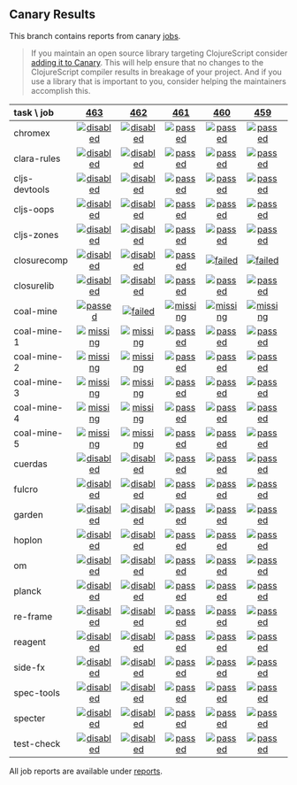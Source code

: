 ## Canary Results

This branch contains reports from canary [jobs](https://github.com/cljs-oss/canary/tree/jobs).

> If you maintain an open source library targeting ClojureScript consider [adding it to Canary](https://github.com/cljs-oss/canary/tree/master#how-to-participate). This will help ensure that no changes to the ClojureScript compiler results in breakage of your project. And if you use a library that is important to you, consider helping the maintainers accomplish this.

[//]: # (begin_overview_table)

| task \ job | <a href="reports/2018/07/04/job-000463-1.10.352-ea53fd0" title="job #463 finished on 2018-07-04">463</a> | <a href="reports/2018/07/04/job-000462-1.10.352-ea53fd0" title="job #462 finished on 2018-07-04">462</a> | <a href="reports/2018/07/04/job-000461-1.10.352-ea53fd0" title="job #461 finished on 2018-07-04">461</a> | <a href="reports/2018/07/03/job-000460-1.10.351-6c8e69c" title="job #460 finished on 2018-07-03">460</a> | <a href="reports/2018/07/02/job-000459-1.10.351-6c8e69c" title="job #459 finished on 2018-07-02">459</a> | <a href="reports/2018/07/01/job-000458-1.10.348-e173e54" title="job #458 finished on 2018-07-01">458</a> | <a href="reports/2018/06/30/job-000457-1.10.348-e173e54" title="job #457 finished on 2018-06-30">457</a> | <a href="reports/2018/06/29/job-000456-1.10.340-9a8196e" title="job #456 finished on 2018-06-29">456</a> | <a href="reports/2018/06/28/job-000455-1.10.340-9a8196e" title="job #455 finished on 2018-06-28">455</a> | <a href="reports/2018/06/27/job-000454-1.10.340-9a8196e" title="job #454 finished on 2018-06-27">454</a> |
| :--- | :---: | :---: | :---: | :---: | :---: | :---: | :---: | :---: | :---: | :---: |
| chromex | <a href="reports/2018/07/04/job-000463-1.10.352-ea53fd0#-chromex"><img title="disabled" src="http://box.binaryage.com/s-disabled.svg"><a> | <a href="reports/2018/07/04/job-000462-1.10.352-ea53fd0#-chromex"><img title="disabled" src="http://box.binaryage.com/s-disabled.svg"><a> | <a href="reports/2018/07/04/job-000461-1.10.352-ea53fd0#-chromex"><img title="passed" src="http://box.binaryage.com/s-passed.svg"><a> | <a href="reports/2018/07/03/job-000460-1.10.351-6c8e69c#-chromex"><img title="passed" src="http://box.binaryage.com/s-passed.svg"><a> | <a href="reports/2018/07/02/job-000459-1.10.351-6c8e69c#-chromex"><img title="passed" src="http://box.binaryage.com/s-passed.svg"><a> | <a href="reports/2018/07/01/job-000458-1.10.348-e173e54#-chromex"><img title="passed" src="http://box.binaryage.com/s-passed.svg"><a> | <a href="reports/2018/06/30/job-000457-1.10.348-e173e54#-chromex"><img title="passed" src="http://box.binaryage.com/s-passed.svg"><a> | <a href="reports/2018/06/29/job-000456-1.10.340-9a8196e#-chromex"><img title="passed" src="http://box.binaryage.com/s-passed.svg"><a> | <a href="reports/2018/06/28/job-000455-1.10.340-9a8196e#-chromex"><img title="passed" src="http://box.binaryage.com/s-passed.svg"><a> | <a href="reports/2018/06/27/job-000454-1.10.340-9a8196e#-chromex"><img title="failed" src="http://box.binaryage.com/s-failed.svg"><a> |
| clara-rules | <a href="reports/2018/07/04/job-000463-1.10.352-ea53fd0#-clara-rules"><img title="disabled" src="http://box.binaryage.com/s-disabled.svg"><a> | <a href="reports/2018/07/04/job-000462-1.10.352-ea53fd0#-clara-rules"><img title="disabled" src="http://box.binaryage.com/s-disabled.svg"><a> | <a href="reports/2018/07/04/job-000461-1.10.352-ea53fd0#-clara-rules"><img title="passed" src="http://box.binaryage.com/s-passed.svg"><a> | <a href="reports/2018/07/03/job-000460-1.10.351-6c8e69c#-clara-rules"><img title="passed" src="http://box.binaryage.com/s-passed.svg"><a> | <a href="reports/2018/07/02/job-000459-1.10.351-6c8e69c#-clara-rules"><img title="passed" src="http://box.binaryage.com/s-passed.svg"><a> | <a href="reports/2018/07/01/job-000458-1.10.348-e173e54#-clara-rules"><img title="passed" src="http://box.binaryage.com/s-passed.svg"><a> | <a href="reports/2018/06/30/job-000457-1.10.348-e173e54#-clara-rules"><img title="passed" src="http://box.binaryage.com/s-passed.svg"><a> | <a href="reports/2018/06/29/job-000456-1.10.340-9a8196e#-clara-rules"><img title="passed" src="http://box.binaryage.com/s-passed.svg"><a> | <a href="reports/2018/06/28/job-000455-1.10.340-9a8196e#-clara-rules"><img title="passed" src="http://box.binaryage.com/s-passed.svg"><a> | <a href="reports/2018/06/27/job-000454-1.10.340-9a8196e#-clara-rules"><img title="passed" src="http://box.binaryage.com/s-passed.svg"><a> |
| cljs-devtools | <a href="reports/2018/07/04/job-000463-1.10.352-ea53fd0#-cljs-devtools"><img title="disabled" src="http://box.binaryage.com/s-disabled.svg"><a> | <a href="reports/2018/07/04/job-000462-1.10.352-ea53fd0#-cljs-devtools"><img title="disabled" src="http://box.binaryage.com/s-disabled.svg"><a> | <a href="reports/2018/07/04/job-000461-1.10.352-ea53fd0#-cljs-devtools"><img title="passed" src="http://box.binaryage.com/s-passed.svg"><a> | <a href="reports/2018/07/03/job-000460-1.10.351-6c8e69c#-cljs-devtools"><img title="passed" src="http://box.binaryage.com/s-passed.svg"><a> | <a href="reports/2018/07/02/job-000459-1.10.351-6c8e69c#-cljs-devtools"><img title="passed" src="http://box.binaryage.com/s-passed.svg"><a> | <a href="reports/2018/07/01/job-000458-1.10.348-e173e54#-cljs-devtools"><img title="passed" src="http://box.binaryage.com/s-passed.svg"><a> | <a href="reports/2018/06/30/job-000457-1.10.348-e173e54#-cljs-devtools"><img title="passed" src="http://box.binaryage.com/s-passed.svg"><a> | <a href="reports/2018/06/29/job-000456-1.10.340-9a8196e#-cljs-devtools"><img title="passed" src="http://box.binaryage.com/s-passed.svg"><a> | <a href="reports/2018/06/28/job-000455-1.10.340-9a8196e#-cljs-devtools"><img title="passed" src="http://box.binaryage.com/s-passed.svg"><a> | <a href="reports/2018/06/27/job-000454-1.10.340-9a8196e#-cljs-devtools"><img title="passed" src="http://box.binaryage.com/s-passed.svg"><a> |
| cljs-oops | <a href="reports/2018/07/04/job-000463-1.10.352-ea53fd0#-cljs-oops"><img title="disabled" src="http://box.binaryage.com/s-disabled.svg"><a> | <a href="reports/2018/07/04/job-000462-1.10.352-ea53fd0#-cljs-oops"><img title="disabled" src="http://box.binaryage.com/s-disabled.svg"><a> | <a href="reports/2018/07/04/job-000461-1.10.352-ea53fd0#-cljs-oops"><img title="passed" src="http://box.binaryage.com/s-passed.svg"><a> | <a href="reports/2018/07/03/job-000460-1.10.351-6c8e69c#-cljs-oops"><img title="passed" src="http://box.binaryage.com/s-passed.svg"><a> | <a href="reports/2018/07/02/job-000459-1.10.351-6c8e69c#-cljs-oops"><img title="passed" src="http://box.binaryage.com/s-passed.svg"><a> | <a href="reports/2018/07/01/job-000458-1.10.348-e173e54#-cljs-oops"><img title="passed" src="http://box.binaryage.com/s-passed.svg"><a> | <a href="reports/2018/06/30/job-000457-1.10.348-e173e54#-cljs-oops"><img title="passed" src="http://box.binaryage.com/s-passed.svg"><a> | <a href="reports/2018/06/29/job-000456-1.10.340-9a8196e#-cljs-oops"><img title="passed" src="http://box.binaryage.com/s-passed.svg"><a> | <a href="reports/2018/06/28/job-000455-1.10.340-9a8196e#-cljs-oops"><img title="passed" src="http://box.binaryage.com/s-passed.svg"><a> | <a href="reports/2018/06/27/job-000454-1.10.340-9a8196e#-cljs-oops"><img title="passed" src="http://box.binaryage.com/s-passed.svg"><a> |
| cljs-zones | <a href="reports/2018/07/04/job-000463-1.10.352-ea53fd0#-cljs-zones"><img title="disabled" src="http://box.binaryage.com/s-disabled.svg"><a> | <a href="reports/2018/07/04/job-000462-1.10.352-ea53fd0#-cljs-zones"><img title="disabled" src="http://box.binaryage.com/s-disabled.svg"><a> | <a href="reports/2018/07/04/job-000461-1.10.352-ea53fd0#-cljs-zones"><img title="passed" src="http://box.binaryage.com/s-passed.svg"><a> | <a href="reports/2018/07/03/job-000460-1.10.351-6c8e69c#-cljs-zones"><img title="passed" src="http://box.binaryage.com/s-passed.svg"><a> | <a href="reports/2018/07/02/job-000459-1.10.351-6c8e69c#-cljs-zones"><img title="passed" src="http://box.binaryage.com/s-passed.svg"><a> | <a href="reports/2018/07/01/job-000458-1.10.348-e173e54#-cljs-zones"><img title="passed" src="http://box.binaryage.com/s-passed.svg"><a> | <a href="reports/2018/06/30/job-000457-1.10.348-e173e54#-cljs-zones"><img title="passed" src="http://box.binaryage.com/s-passed.svg"><a> | <a href="reports/2018/06/29/job-000456-1.10.340-9a8196e#-cljs-zones"><img title="passed" src="http://box.binaryage.com/s-passed.svg"><a> | <a href="reports/2018/06/28/job-000455-1.10.340-9a8196e#-cljs-zones"><img title="passed" src="http://box.binaryage.com/s-passed.svg"><a> | <a href="reports/2018/06/27/job-000454-1.10.340-9a8196e#-cljs-zones"><img title="passed" src="http://box.binaryage.com/s-passed.svg"><a> |
| closurecomp | <a href="reports/2018/07/04/job-000463-1.10.352-ea53fd0#-closurecomp"><img title="disabled" src="http://box.binaryage.com/s-disabled.svg"><a> | <a href="reports/2018/07/04/job-000462-1.10.352-ea53fd0#-closurecomp"><img title="disabled" src="http://box.binaryage.com/s-disabled.svg"><a> | <a href="reports/2018/07/04/job-000461-1.10.352-ea53fd0#-closurecomp"><img title="passed" src="http://box.binaryage.com/s-passed.svg"><a> | <a href="reports/2018/07/03/job-000460-1.10.351-6c8e69c#-closurecomp"><img title="failed" src="http://box.binaryage.com/s-failed.svg"><a> | <a href="reports/2018/07/02/job-000459-1.10.351-6c8e69c#-closurecomp"><img title="failed" src="http://box.binaryage.com/s-failed.svg"><a> | <a href="reports/2018/07/01/job-000458-1.10.348-e173e54#-closurecomp"><img title="failed" src="http://box.binaryage.com/s-failed.svg"><a> | <a href="reports/2018/06/30/job-000457-1.10.348-e173e54#-closurecomp"><img title="failed" src="http://box.binaryage.com/s-failed.svg"><a> | <a href="reports/2018/06/29/job-000456-1.10.340-9a8196e#-closurecomp"><img title="failed" src="http://box.binaryage.com/s-failed.svg"><a> | <a href="reports/2018/06/28/job-000455-1.10.340-9a8196e#-closurecomp"><img title="passed" src="http://box.binaryage.com/s-passed.svg"><a> | <a href="reports/2018/06/27/job-000454-1.10.340-9a8196e#-closurecomp"><img title="passed" src="http://box.binaryage.com/s-passed.svg"><a> |
| closurelib | <a href="reports/2018/07/04/job-000463-1.10.352-ea53fd0#-closurelib"><img title="disabled" src="http://box.binaryage.com/s-disabled.svg"><a> | <a href="reports/2018/07/04/job-000462-1.10.352-ea53fd0#-closurelib"><img title="disabled" src="http://box.binaryage.com/s-disabled.svg"><a> | <a href="reports/2018/07/04/job-000461-1.10.352-ea53fd0#-closurelib"><img title="passed" src="http://box.binaryage.com/s-passed.svg"><a> | <a href="reports/2018/07/03/job-000460-1.10.351-6c8e69c#-closurelib"><img title="passed" src="http://box.binaryage.com/s-passed.svg"><a> | <a href="reports/2018/07/02/job-000459-1.10.351-6c8e69c#-closurelib"><img title="passed" src="http://box.binaryage.com/s-passed.svg"><a> | <a href="reports/2018/07/01/job-000458-1.10.348-e173e54#-closurelib"><img title="passed" src="http://box.binaryage.com/s-passed.svg"><a> | <a href="reports/2018/06/30/job-000457-1.10.348-e173e54#-closurelib"><img title="passed" src="http://box.binaryage.com/s-passed.svg"><a> | <a href="reports/2018/06/29/job-000456-1.10.340-9a8196e#-closurelib"><img title="passed" src="http://box.binaryage.com/s-passed.svg"><a> | <a href="reports/2018/06/28/job-000455-1.10.340-9a8196e#-closurelib"><img title="passed" src="http://box.binaryage.com/s-passed.svg"><a> | <a href="reports/2018/06/27/job-000454-1.10.340-9a8196e#-closurelib"><img title="passed" src="http://box.binaryage.com/s-passed.svg"><a> |
| coal-mine | <a href="reports/2018/07/04/job-000463-1.10.352-ea53fd0#-coal-mine"><img title="passed" src="http://box.binaryage.com/s-passed.svg"><a> | <a href="reports/2018/07/04/job-000462-1.10.352-ea53fd0#-coal-mine"><img title="failed" src="http://box.binaryage.com/s-failed.svg"><a> | <a href="reports/2018/07/04/job-000461-1.10.352-ea53fd0#-coal-mine"><img title="missing" src="http://box.binaryage.com/s-missing.svg"><a> | <a href="reports/2018/07/03/job-000460-1.10.351-6c8e69c#-coal-mine"><img title="missing" src="http://box.binaryage.com/s-missing.svg"><a> | <a href="reports/2018/07/02/job-000459-1.10.351-6c8e69c#-coal-mine"><img title="missing" src="http://box.binaryage.com/s-missing.svg"><a> | <a href="reports/2018/07/01/job-000458-1.10.348-e173e54#-coal-mine"><img title="missing" src="http://box.binaryage.com/s-missing.svg"><a> | <a href="reports/2018/06/30/job-000457-1.10.348-e173e54#-coal-mine"><img title="missing" src="http://box.binaryage.com/s-missing.svg"><a> | <a href="reports/2018/06/29/job-000456-1.10.340-9a8196e#-coal-mine"><img title="missing" src="http://box.binaryage.com/s-missing.svg"><a> | <a href="reports/2018/06/28/job-000455-1.10.340-9a8196e#-coal-mine"><img title="missing" src="http://box.binaryage.com/s-missing.svg"><a> | <a href="reports/2018/06/27/job-000454-1.10.340-9a8196e#-coal-mine"><img title="missing" src="http://box.binaryage.com/s-missing.svg"><a> |
| coal-mine-1 | <a href="reports/2018/07/04/job-000463-1.10.352-ea53fd0#-coal-mine-1"><img title="missing" src="http://box.binaryage.com/s-missing.svg"><a> | <a href="reports/2018/07/04/job-000462-1.10.352-ea53fd0#-coal-mine-1"><img title="missing" src="http://box.binaryage.com/s-missing.svg"><a> | <a href="reports/2018/07/04/job-000461-1.10.352-ea53fd0#-coal-mine-1"><img title="passed" src="http://box.binaryage.com/s-passed.svg"><a> | <a href="reports/2018/07/03/job-000460-1.10.351-6c8e69c#-coal-mine-1"><img title="passed" src="http://box.binaryage.com/s-passed.svg"><a> | <a href="reports/2018/07/02/job-000459-1.10.351-6c8e69c#-coal-mine-1"><img title="passed" src="http://box.binaryage.com/s-passed.svg"><a> | <a href="reports/2018/07/01/job-000458-1.10.348-e173e54#-coal-mine-1"><img title="passed" src="http://box.binaryage.com/s-passed.svg"><a> | <a href="reports/2018/06/30/job-000457-1.10.348-e173e54#-coal-mine-1"><img title="passed" src="http://box.binaryage.com/s-passed.svg"><a> | <a href="reports/2018/06/29/job-000456-1.10.340-9a8196e#-coal-mine-1"><img title="passed" src="http://box.binaryage.com/s-passed.svg"><a> | <a href="reports/2018/06/28/job-000455-1.10.340-9a8196e#-coal-mine-1"><img title="passed" src="http://box.binaryage.com/s-passed.svg"><a> | <a href="reports/2018/06/27/job-000454-1.10.340-9a8196e#-coal-mine-1"><img title="passed" src="http://box.binaryage.com/s-passed.svg"><a> |
| coal-mine-2 | <a href="reports/2018/07/04/job-000463-1.10.352-ea53fd0#-coal-mine-2"><img title="missing" src="http://box.binaryage.com/s-missing.svg"><a> | <a href="reports/2018/07/04/job-000462-1.10.352-ea53fd0#-coal-mine-2"><img title="missing" src="http://box.binaryage.com/s-missing.svg"><a> | <a href="reports/2018/07/04/job-000461-1.10.352-ea53fd0#-coal-mine-2"><img title="passed" src="http://box.binaryage.com/s-passed.svg"><a> | <a href="reports/2018/07/03/job-000460-1.10.351-6c8e69c#-coal-mine-2"><img title="passed" src="http://box.binaryage.com/s-passed.svg"><a> | <a href="reports/2018/07/02/job-000459-1.10.351-6c8e69c#-coal-mine-2"><img title="passed" src="http://box.binaryage.com/s-passed.svg"><a> | <a href="reports/2018/07/01/job-000458-1.10.348-e173e54#-coal-mine-2"><img title="passed" src="http://box.binaryage.com/s-passed.svg"><a> | <a href="reports/2018/06/30/job-000457-1.10.348-e173e54#-coal-mine-2"><img title="passed" src="http://box.binaryage.com/s-passed.svg"><a> | <a href="reports/2018/06/29/job-000456-1.10.340-9a8196e#-coal-mine-2"><img title="passed" src="http://box.binaryage.com/s-passed.svg"><a> | <a href="reports/2018/06/28/job-000455-1.10.340-9a8196e#-coal-mine-2"><img title="passed" src="http://box.binaryage.com/s-passed.svg"><a> | <a href="reports/2018/06/27/job-000454-1.10.340-9a8196e#-coal-mine-2"><img title="passed" src="http://box.binaryage.com/s-passed.svg"><a> |
| coal-mine-3 | <a href="reports/2018/07/04/job-000463-1.10.352-ea53fd0#-coal-mine-3"><img title="missing" src="http://box.binaryage.com/s-missing.svg"><a> | <a href="reports/2018/07/04/job-000462-1.10.352-ea53fd0#-coal-mine-3"><img title="missing" src="http://box.binaryage.com/s-missing.svg"><a> | <a href="reports/2018/07/04/job-000461-1.10.352-ea53fd0#-coal-mine-3"><img title="passed" src="http://box.binaryage.com/s-passed.svg"><a> | <a href="reports/2018/07/03/job-000460-1.10.351-6c8e69c#-coal-mine-3"><img title="passed" src="http://box.binaryage.com/s-passed.svg"><a> | <a href="reports/2018/07/02/job-000459-1.10.351-6c8e69c#-coal-mine-3"><img title="passed" src="http://box.binaryage.com/s-passed.svg"><a> | <a href="reports/2018/07/01/job-000458-1.10.348-e173e54#-coal-mine-3"><img title="passed" src="http://box.binaryage.com/s-passed.svg"><a> | <a href="reports/2018/06/30/job-000457-1.10.348-e173e54#-coal-mine-3"><img title="passed" src="http://box.binaryage.com/s-passed.svg"><a> | <a href="reports/2018/06/29/job-000456-1.10.340-9a8196e#-coal-mine-3"><img title="passed" src="http://box.binaryage.com/s-passed.svg"><a> | <a href="reports/2018/06/28/job-000455-1.10.340-9a8196e#-coal-mine-3"><img title="passed" src="http://box.binaryage.com/s-passed.svg"><a> | <a href="reports/2018/06/27/job-000454-1.10.340-9a8196e#-coal-mine-3"><img title="passed" src="http://box.binaryage.com/s-passed.svg"><a> |
| coal-mine-4 | <a href="reports/2018/07/04/job-000463-1.10.352-ea53fd0#-coal-mine-4"><img title="missing" src="http://box.binaryage.com/s-missing.svg"><a> | <a href="reports/2018/07/04/job-000462-1.10.352-ea53fd0#-coal-mine-4"><img title="missing" src="http://box.binaryage.com/s-missing.svg"><a> | <a href="reports/2018/07/04/job-000461-1.10.352-ea53fd0#-coal-mine-4"><img title="passed" src="http://box.binaryage.com/s-passed.svg"><a> | <a href="reports/2018/07/03/job-000460-1.10.351-6c8e69c#-coal-mine-4"><img title="passed" src="http://box.binaryage.com/s-passed.svg"><a> | <a href="reports/2018/07/02/job-000459-1.10.351-6c8e69c#-coal-mine-4"><img title="passed" src="http://box.binaryage.com/s-passed.svg"><a> | <a href="reports/2018/07/01/job-000458-1.10.348-e173e54#-coal-mine-4"><img title="passed" src="http://box.binaryage.com/s-passed.svg"><a> | <a href="reports/2018/06/30/job-000457-1.10.348-e173e54#-coal-mine-4"><img title="passed" src="http://box.binaryage.com/s-passed.svg"><a> | <a href="reports/2018/06/29/job-000456-1.10.340-9a8196e#-coal-mine-4"><img title="passed" src="http://box.binaryage.com/s-passed.svg"><a> | <a href="reports/2018/06/28/job-000455-1.10.340-9a8196e#-coal-mine-4"><img title="passed" src="http://box.binaryage.com/s-passed.svg"><a> | <a href="reports/2018/06/27/job-000454-1.10.340-9a8196e#-coal-mine-4"><img title="passed" src="http://box.binaryage.com/s-passed.svg"><a> |
| coal-mine-5 | <a href="reports/2018/07/04/job-000463-1.10.352-ea53fd0#-coal-mine-5"><img title="missing" src="http://box.binaryage.com/s-missing.svg"><a> | <a href="reports/2018/07/04/job-000462-1.10.352-ea53fd0#-coal-mine-5"><img title="missing" src="http://box.binaryage.com/s-missing.svg"><a> | <a href="reports/2018/07/04/job-000461-1.10.352-ea53fd0#-coal-mine-5"><img title="passed" src="http://box.binaryage.com/s-passed.svg"><a> | <a href="reports/2018/07/03/job-000460-1.10.351-6c8e69c#-coal-mine-5"><img title="passed" src="http://box.binaryage.com/s-passed.svg"><a> | <a href="reports/2018/07/02/job-000459-1.10.351-6c8e69c#-coal-mine-5"><img title="passed" src="http://box.binaryage.com/s-passed.svg"><a> | <a href="reports/2018/07/01/job-000458-1.10.348-e173e54#-coal-mine-5"><img title="passed" src="http://box.binaryage.com/s-passed.svg"><a> | <a href="reports/2018/06/30/job-000457-1.10.348-e173e54#-coal-mine-5"><img title="passed" src="http://box.binaryage.com/s-passed.svg"><a> | <a href="reports/2018/06/29/job-000456-1.10.340-9a8196e#-coal-mine-5"><img title="passed" src="http://box.binaryage.com/s-passed.svg"><a> | <a href="reports/2018/06/28/job-000455-1.10.340-9a8196e#-coal-mine-5"><img title="passed" src="http://box.binaryage.com/s-passed.svg"><a> | <a href="reports/2018/06/27/job-000454-1.10.340-9a8196e#-coal-mine-5"><img title="passed" src="http://box.binaryage.com/s-passed.svg"><a> |
| cuerdas | <a href="reports/2018/07/04/job-000463-1.10.352-ea53fd0#-cuerdas"><img title="disabled" src="http://box.binaryage.com/s-disabled.svg"><a> | <a href="reports/2018/07/04/job-000462-1.10.352-ea53fd0#-cuerdas"><img title="disabled" src="http://box.binaryage.com/s-disabled.svg"><a> | <a href="reports/2018/07/04/job-000461-1.10.352-ea53fd0#-cuerdas"><img title="passed" src="http://box.binaryage.com/s-passed.svg"><a> | <a href="reports/2018/07/03/job-000460-1.10.351-6c8e69c#-cuerdas"><img title="passed" src="http://box.binaryage.com/s-passed.svg"><a> | <a href="reports/2018/07/02/job-000459-1.10.351-6c8e69c#-cuerdas"><img title="passed" src="http://box.binaryage.com/s-passed.svg"><a> | <a href="reports/2018/07/01/job-000458-1.10.348-e173e54#-cuerdas"><img title="passed" src="http://box.binaryage.com/s-passed.svg"><a> | <a href="reports/2018/06/30/job-000457-1.10.348-e173e54#-cuerdas"><img title="passed" src="http://box.binaryage.com/s-passed.svg"><a> | <a href="reports/2018/06/29/job-000456-1.10.340-9a8196e#-cuerdas"><img title="passed" src="http://box.binaryage.com/s-passed.svg"><a> | <a href="reports/2018/06/28/job-000455-1.10.340-9a8196e#-cuerdas"><img title="passed" src="http://box.binaryage.com/s-passed.svg"><a> | <a href="reports/2018/06/27/job-000454-1.10.340-9a8196e#-cuerdas"><img title="passed" src="http://box.binaryage.com/s-passed.svg"><a> |
| fulcro | <a href="reports/2018/07/04/job-000463-1.10.352-ea53fd0#-fulcro"><img title="disabled" src="http://box.binaryage.com/s-disabled.svg"><a> | <a href="reports/2018/07/04/job-000462-1.10.352-ea53fd0#-fulcro"><img title="disabled" src="http://box.binaryage.com/s-disabled.svg"><a> | <a href="reports/2018/07/04/job-000461-1.10.352-ea53fd0#-fulcro"><img title="passed" src="http://box.binaryage.com/s-passed.svg"><a> | <a href="reports/2018/07/03/job-000460-1.10.351-6c8e69c#-fulcro"><img title="passed" src="http://box.binaryage.com/s-passed.svg"><a> | <a href="reports/2018/07/02/job-000459-1.10.351-6c8e69c#-fulcro"><img title="passed" src="http://box.binaryage.com/s-passed.svg"><a> | <a href="reports/2018/07/01/job-000458-1.10.348-e173e54#-fulcro"><img title="passed" src="http://box.binaryage.com/s-passed.svg"><a> | <a href="reports/2018/06/30/job-000457-1.10.348-e173e54#-fulcro"><img title="passed" src="http://box.binaryage.com/s-passed.svg"><a> | <a href="reports/2018/06/29/job-000456-1.10.340-9a8196e#-fulcro"><img title="passed" src="http://box.binaryage.com/s-passed.svg"><a> | <a href="reports/2018/06/28/job-000455-1.10.340-9a8196e#-fulcro"><img title="passed" src="http://box.binaryage.com/s-passed.svg"><a> | <a href="reports/2018/06/27/job-000454-1.10.340-9a8196e#-fulcro"><img title="passed" src="http://box.binaryage.com/s-passed.svg"><a> |
| garden | <a href="reports/2018/07/04/job-000463-1.10.352-ea53fd0#-garden"><img title="disabled" src="http://box.binaryage.com/s-disabled.svg"><a> | <a href="reports/2018/07/04/job-000462-1.10.352-ea53fd0#-garden"><img title="disabled" src="http://box.binaryage.com/s-disabled.svg"><a> | <a href="reports/2018/07/04/job-000461-1.10.352-ea53fd0#-garden"><img title="passed" src="http://box.binaryage.com/s-passed.svg"><a> | <a href="reports/2018/07/03/job-000460-1.10.351-6c8e69c#-garden"><img title="passed" src="http://box.binaryage.com/s-passed.svg"><a> | <a href="reports/2018/07/02/job-000459-1.10.351-6c8e69c#-garden"><img title="passed" src="http://box.binaryage.com/s-passed.svg"><a> | <a href="reports/2018/07/01/job-000458-1.10.348-e173e54#-garden"><img title="passed" src="http://box.binaryage.com/s-passed.svg"><a> | <a href="reports/2018/06/30/job-000457-1.10.348-e173e54#-garden"><img title="passed" src="http://box.binaryage.com/s-passed.svg"><a> | <a href="reports/2018/06/29/job-000456-1.10.340-9a8196e#-garden"><img title="passed" src="http://box.binaryage.com/s-passed.svg"><a> | <a href="reports/2018/06/28/job-000455-1.10.340-9a8196e#-garden"><img title="passed" src="http://box.binaryage.com/s-passed.svg"><a> | <a href="reports/2018/06/27/job-000454-1.10.340-9a8196e#-garden"><img title="passed" src="http://box.binaryage.com/s-passed.svg"><a> |
| hoplon | <a href="reports/2018/07/04/job-000463-1.10.352-ea53fd0#-hoplon"><img title="disabled" src="http://box.binaryage.com/s-disabled.svg"><a> | <a href="reports/2018/07/04/job-000462-1.10.352-ea53fd0#-hoplon"><img title="disabled" src="http://box.binaryage.com/s-disabled.svg"><a> | <a href="reports/2018/07/04/job-000461-1.10.352-ea53fd0#-hoplon"><img title="passed" src="http://box.binaryage.com/s-passed.svg"><a> | <a href="reports/2018/07/03/job-000460-1.10.351-6c8e69c#-hoplon"><img title="passed" src="http://box.binaryage.com/s-passed.svg"><a> | <a href="reports/2018/07/02/job-000459-1.10.351-6c8e69c#-hoplon"><img title="passed" src="http://box.binaryage.com/s-passed.svg"><a> | <a href="reports/2018/07/01/job-000458-1.10.348-e173e54#-hoplon"><img title="passed" src="http://box.binaryage.com/s-passed.svg"><a> | <a href="reports/2018/06/30/job-000457-1.10.348-e173e54#-hoplon"><img title="passed" src="http://box.binaryage.com/s-passed.svg"><a> | <a href="reports/2018/06/29/job-000456-1.10.340-9a8196e#-hoplon"><img title="passed" src="http://box.binaryage.com/s-passed.svg"><a> | <a href="reports/2018/06/28/job-000455-1.10.340-9a8196e#-hoplon"><img title="passed" src="http://box.binaryage.com/s-passed.svg"><a> | <a href="reports/2018/06/27/job-000454-1.10.340-9a8196e#-hoplon"><img title="passed" src="http://box.binaryage.com/s-passed.svg"><a> |
| om | <a href="reports/2018/07/04/job-000463-1.10.352-ea53fd0#-om"><img title="disabled" src="http://box.binaryage.com/s-disabled.svg"><a> | <a href="reports/2018/07/04/job-000462-1.10.352-ea53fd0#-om"><img title="disabled" src="http://box.binaryage.com/s-disabled.svg"><a> | <a href="reports/2018/07/04/job-000461-1.10.352-ea53fd0#-om"><img title="passed" src="http://box.binaryage.com/s-passed.svg"><a> | <a href="reports/2018/07/03/job-000460-1.10.351-6c8e69c#-om"><img title="passed" src="http://box.binaryage.com/s-passed.svg"><a> | <a href="reports/2018/07/02/job-000459-1.10.351-6c8e69c#-om"><img title="passed" src="http://box.binaryage.com/s-passed.svg"><a> | <a href="reports/2018/07/01/job-000458-1.10.348-e173e54#-om"><img title="passed" src="http://box.binaryage.com/s-passed.svg"><a> | <a href="reports/2018/06/30/job-000457-1.10.348-e173e54#-om"><img title="passed" src="http://box.binaryage.com/s-passed.svg"><a> | <a href="reports/2018/06/29/job-000456-1.10.340-9a8196e#-om"><img title="passed" src="http://box.binaryage.com/s-passed.svg"><a> | <a href="reports/2018/06/28/job-000455-1.10.340-9a8196e#-om"><img title="passed" src="http://box.binaryage.com/s-passed.svg"><a> | <a href="reports/2018/06/27/job-000454-1.10.340-9a8196e#-om"><img title="passed" src="http://box.binaryage.com/s-passed.svg"><a> |
| planck | <a href="reports/2018/07/04/job-000463-1.10.352-ea53fd0#-planck"><img title="disabled" src="http://box.binaryage.com/s-disabled.svg"><a> | <a href="reports/2018/07/04/job-000462-1.10.352-ea53fd0#-planck"><img title="disabled" src="http://box.binaryage.com/s-disabled.svg"><a> | <a href="reports/2018/07/04/job-000461-1.10.352-ea53fd0#-planck"><img title="passed" src="http://box.binaryage.com/s-passed.svg"><a> | <a href="reports/2018/07/03/job-000460-1.10.351-6c8e69c#-planck"><img title="passed" src="http://box.binaryage.com/s-passed.svg"><a> | <a href="reports/2018/07/02/job-000459-1.10.351-6c8e69c#-planck"><img title="passed" src="http://box.binaryage.com/s-passed.svg"><a> | <a href="reports/2018/07/01/job-000458-1.10.348-e173e54#-planck"><img title="passed" src="http://box.binaryage.com/s-passed.svg"><a> | <a href="reports/2018/06/30/job-000457-1.10.348-e173e54#-planck"><img title="passed" src="http://box.binaryage.com/s-passed.svg"><a> | <a href="reports/2018/06/29/job-000456-1.10.340-9a8196e#-planck"><img title="passed" src="http://box.binaryage.com/s-passed.svg"><a> | <a href="reports/2018/06/28/job-000455-1.10.340-9a8196e#-planck"><img title="passed" src="http://box.binaryage.com/s-passed.svg"><a> | <a href="reports/2018/06/27/job-000454-1.10.340-9a8196e#-planck"><img title="passed" src="http://box.binaryage.com/s-passed.svg"><a> |
| re-frame | <a href="reports/2018/07/04/job-000463-1.10.352-ea53fd0#-re-frame"><img title="disabled" src="http://box.binaryage.com/s-disabled.svg"><a> | <a href="reports/2018/07/04/job-000462-1.10.352-ea53fd0#-re-frame"><img title="disabled" src="http://box.binaryage.com/s-disabled.svg"><a> | <a href="reports/2018/07/04/job-000461-1.10.352-ea53fd0#-re-frame"><img title="passed" src="http://box.binaryage.com/s-passed.svg"><a> | <a href="reports/2018/07/03/job-000460-1.10.351-6c8e69c#-re-frame"><img title="passed" src="http://box.binaryage.com/s-passed.svg"><a> | <a href="reports/2018/07/02/job-000459-1.10.351-6c8e69c#-re-frame"><img title="passed" src="http://box.binaryage.com/s-passed.svg"><a> | <a href="reports/2018/07/01/job-000458-1.10.348-e173e54#-re-frame"><img title="passed" src="http://box.binaryage.com/s-passed.svg"><a> | <a href="reports/2018/06/30/job-000457-1.10.348-e173e54#-re-frame"><img title="passed" src="http://box.binaryage.com/s-passed.svg"><a> | <a href="reports/2018/06/29/job-000456-1.10.340-9a8196e#-re-frame"><img title="passed" src="http://box.binaryage.com/s-passed.svg"><a> | <a href="reports/2018/06/28/job-000455-1.10.340-9a8196e#-re-frame"><img title="passed" src="http://box.binaryage.com/s-passed.svg"><a> | <a href="reports/2018/06/27/job-000454-1.10.340-9a8196e#-re-frame"><img title="passed" src="http://box.binaryage.com/s-passed.svg"><a> |
| reagent | <a href="reports/2018/07/04/job-000463-1.10.352-ea53fd0#-reagent"><img title="disabled" src="http://box.binaryage.com/s-disabled.svg"><a> | <a href="reports/2018/07/04/job-000462-1.10.352-ea53fd0#-reagent"><img title="disabled" src="http://box.binaryage.com/s-disabled.svg"><a> | <a href="reports/2018/07/04/job-000461-1.10.352-ea53fd0#-reagent"><img title="passed" src="http://box.binaryage.com/s-passed.svg"><a> | <a href="reports/2018/07/03/job-000460-1.10.351-6c8e69c#-reagent"><img title="passed" src="http://box.binaryage.com/s-passed.svg"><a> | <a href="reports/2018/07/02/job-000459-1.10.351-6c8e69c#-reagent"><img title="passed" src="http://box.binaryage.com/s-passed.svg"><a> | <a href="reports/2018/07/01/job-000458-1.10.348-e173e54#-reagent"><img title="passed" src="http://box.binaryage.com/s-passed.svg"><a> | <a href="reports/2018/06/30/job-000457-1.10.348-e173e54#-reagent"><img title="passed" src="http://box.binaryage.com/s-passed.svg"><a> | <a href="reports/2018/06/29/job-000456-1.10.340-9a8196e#-reagent"><img title="passed" src="http://box.binaryage.com/s-passed.svg"><a> | <a href="reports/2018/06/28/job-000455-1.10.340-9a8196e#-reagent"><img title="passed" src="http://box.binaryage.com/s-passed.svg"><a> | <a href="reports/2018/06/27/job-000454-1.10.340-9a8196e#-reagent"><img title="passed" src="http://box.binaryage.com/s-passed.svg"><a> |
| side-fx | <a href="reports/2018/07/04/job-000463-1.10.352-ea53fd0#-side-fx"><img title="disabled" src="http://box.binaryage.com/s-disabled.svg"><a> | <a href="reports/2018/07/04/job-000462-1.10.352-ea53fd0#-side-fx"><img title="disabled" src="http://box.binaryage.com/s-disabled.svg"><a> | <a href="reports/2018/07/04/job-000461-1.10.352-ea53fd0#-side-fx"><img title="passed" src="http://box.binaryage.com/s-passed.svg"><a> | <a href="reports/2018/07/03/job-000460-1.10.351-6c8e69c#-side-fx"><img title="passed" src="http://box.binaryage.com/s-passed.svg"><a> | <a href="reports/2018/07/02/job-000459-1.10.351-6c8e69c#-side-fx"><img title="passed" src="http://box.binaryage.com/s-passed.svg"><a> | <a href="reports/2018/07/01/job-000458-1.10.348-e173e54#-side-fx"><img title="passed" src="http://box.binaryage.com/s-passed.svg"><a> | <a href="reports/2018/06/30/job-000457-1.10.348-e173e54#-side-fx"><img title="passed" src="http://box.binaryage.com/s-passed.svg"><a> | <a href="reports/2018/06/29/job-000456-1.10.340-9a8196e#-side-fx"><img title="passed" src="http://box.binaryage.com/s-passed.svg"><a> | <a href="reports/2018/06/28/job-000455-1.10.340-9a8196e#-side-fx"><img title="passed" src="http://box.binaryage.com/s-passed.svg"><a> | <a href="reports/2018/06/27/job-000454-1.10.340-9a8196e#-side-fx"><img title="passed" src="http://box.binaryage.com/s-passed.svg"><a> |
| spec-tools | <a href="reports/2018/07/04/job-000463-1.10.352-ea53fd0#-spec-tools"><img title="disabled" src="http://box.binaryage.com/s-disabled.svg"><a> | <a href="reports/2018/07/04/job-000462-1.10.352-ea53fd0#-spec-tools"><img title="disabled" src="http://box.binaryage.com/s-disabled.svg"><a> | <a href="reports/2018/07/04/job-000461-1.10.352-ea53fd0#-spec-tools"><img title="passed" src="http://box.binaryage.com/s-passed.svg"><a> | <a href="reports/2018/07/03/job-000460-1.10.351-6c8e69c#-spec-tools"><img title="passed" src="http://box.binaryage.com/s-passed.svg"><a> | <a href="reports/2018/07/02/job-000459-1.10.351-6c8e69c#-spec-tools"><img title="passed" src="http://box.binaryage.com/s-passed.svg"><a> | <a href="reports/2018/07/01/job-000458-1.10.348-e173e54#-spec-tools"><img title="passed" src="http://box.binaryage.com/s-passed.svg"><a> | <a href="reports/2018/06/30/job-000457-1.10.348-e173e54#-spec-tools"><img title="passed" src="http://box.binaryage.com/s-passed.svg"><a> | <a href="reports/2018/06/29/job-000456-1.10.340-9a8196e#-spec-tools"><img title="passed" src="http://box.binaryage.com/s-passed.svg"><a> | <a href="reports/2018/06/28/job-000455-1.10.340-9a8196e#-spec-tools"><img title="passed" src="http://box.binaryage.com/s-passed.svg"><a> | <a href="reports/2018/06/27/job-000454-1.10.340-9a8196e#-spec-tools"><img title="passed" src="http://box.binaryage.com/s-passed.svg"><a> |
| specter | <a href="reports/2018/07/04/job-000463-1.10.352-ea53fd0#-specter"><img title="disabled" src="http://box.binaryage.com/s-disabled.svg"><a> | <a href="reports/2018/07/04/job-000462-1.10.352-ea53fd0#-specter"><img title="disabled" src="http://box.binaryage.com/s-disabled.svg"><a> | <a href="reports/2018/07/04/job-000461-1.10.352-ea53fd0#-specter"><img title="passed" src="http://box.binaryage.com/s-passed.svg"><a> | <a href="reports/2018/07/03/job-000460-1.10.351-6c8e69c#-specter"><img title="passed" src="http://box.binaryage.com/s-passed.svg"><a> | <a href="reports/2018/07/02/job-000459-1.10.351-6c8e69c#-specter"><img title="passed" src="http://box.binaryage.com/s-passed.svg"><a> | <a href="reports/2018/07/01/job-000458-1.10.348-e173e54#-specter"><img title="passed" src="http://box.binaryage.com/s-passed.svg"><a> | <a href="reports/2018/06/30/job-000457-1.10.348-e173e54#-specter"><img title="passed" src="http://box.binaryage.com/s-passed.svg"><a> | <a href="reports/2018/06/29/job-000456-1.10.340-9a8196e#-specter"><img title="passed" src="http://box.binaryage.com/s-passed.svg"><a> | <a href="reports/2018/06/28/job-000455-1.10.340-9a8196e#-specter"><img title="passed" src="http://box.binaryage.com/s-passed.svg"><a> | <a href="reports/2018/06/27/job-000454-1.10.340-9a8196e#-specter"><img title="passed" src="http://box.binaryage.com/s-passed.svg"><a> |
| test-check | <a href="reports/2018/07/04/job-000463-1.10.352-ea53fd0#-test-check"><img title="disabled" src="http://box.binaryage.com/s-disabled.svg"><a> | <a href="reports/2018/07/04/job-000462-1.10.352-ea53fd0#-test-check"><img title="disabled" src="http://box.binaryage.com/s-disabled.svg"><a> | <a href="reports/2018/07/04/job-000461-1.10.352-ea53fd0#-test-check"><img title="passed" src="http://box.binaryage.com/s-passed.svg"><a> | <a href="reports/2018/07/03/job-000460-1.10.351-6c8e69c#-test-check"><img title="passed" src="http://box.binaryage.com/s-passed.svg"><a> | <a href="reports/2018/07/02/job-000459-1.10.351-6c8e69c#-test-check"><img title="passed" src="http://box.binaryage.com/s-passed.svg"><a> | <a href="reports/2018/07/01/job-000458-1.10.348-e173e54#-test-check"><img title="passed" src="http://box.binaryage.com/s-passed.svg"><a> | <a href="reports/2018/06/30/job-000457-1.10.348-e173e54#-test-check"><img title="passed" src="http://box.binaryage.com/s-passed.svg"><a> | <a href="reports/2018/06/29/job-000456-1.10.340-9a8196e#-test-check"><img title="passed" src="http://box.binaryage.com/s-passed.svg"><a> | <a href="reports/2018/06/28/job-000455-1.10.340-9a8196e#-test-check"><img title="passed" src="http://box.binaryage.com/s-passed.svg"><a> | <a href="reports/2018/06/27/job-000454-1.10.340-9a8196e#-test-check"><img title="passed" src="http://box.binaryage.com/s-passed.svg"><a> |

[//]: # (end_overview_table)

All job reports are available under [reports](reports).
